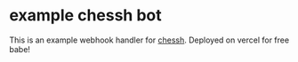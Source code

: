 # example chessh bot

This is an example webhook handler for [chessh](https://github.com/usufslc/chessh). Deployed on vercel for free babe!
